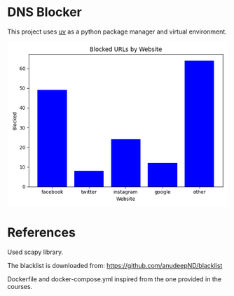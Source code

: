 # DNS Blocker

This project uses [uv](https://github.com/astral-sh/uv) as a python package manager and virtual environment.

![blocked-stats](./blocked_histogram.png)

# References

Used scapy library.

The blacklist is downloaded from: <https://github.com/anudeepND/blacklist>

Dockerfile and docker-compose.yml inspired from the one provided in the courses.
